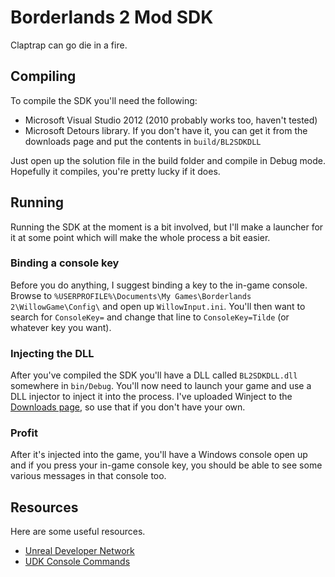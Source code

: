 Borderlands 2 Mod SDK
=====================

Claptrap can go die in a fire.

Compiling
---------

To compile the SDK you'll need the following:

* Microsoft Visual Studio 2012 (2010 probably works too, haven't tested)
* Microsoft Detours library. If you don't have it, you can get it from the downloads page and put the contents in `build/BL2SDKDLL`

Just open up the solution file in the build folder and compile in Debug mode. Hopefully it compiles,
you're pretty lucky if it does.

Running
-------

Running the SDK at the moment is a bit involved, but I'll make a launcher for it at some point which will
make the whole process a bit easier. 

### Binding a console key

Before you do anything, I suggest binding a key to the in-game console. 
Browse to `%USERPROFILE%\Documents\My Games\Borderlands 2\WillowGame\Config\` and open up `WillowInput.ini`.
You'll then want to search for `ConsoleKey=` and change that line to `ConsoleKey=Tilde` (or whatever key you want).

### Injecting the DLL

After you've compiled the SDK you'll have a DLL called `BL2SDKDLL.dll` somewhere in `bin/Debug`. You'll now need to
launch your game and use a DLL injector to inject it into the process. I've uploaded Winject to the 
[Downloads page](https://github.com/McSimp/Borderlands2SDK/downloads), so use that if you don't have your own.

### Profit

After it's injected into the game, you'll have a Windows console open up and if you press your in-game console key,
you should be able to see some various messages in that console too.

Resources
---------

Here are some useful resources.

* [Unreal Developer Network](http://udn.epicgames.com)
* [UDK Console Commands](http://udn.epicgames.com/Three/ConsoleCommands.html)
